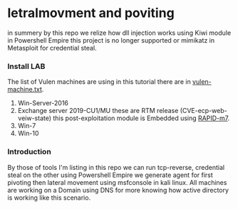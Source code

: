 # letralmovment and poviting
in summery by this repo we relize how dll injection works using Kiwi module in Powershell Empire this project is no longer supported or mimikatz in Metasploit for credential steal.
### Install LAB 
The list of Vulen machines are using in this tutorial there are in [vulen-machine.txt](https://github.com/Sohrabian/letralmovment_poviting/blob/main/vulen-machines.txt).
1. Win-Server-2016
1. Exchange server 2019-CU1/MU these are RTM release (CVE-ecp-web-veiw-state) this post-exploitation module is Embedded using [RAPID-m7](https://www.rapid7.com/db/modules/exploit/windows/http/exchange_ecp_viewstate/).
2. Win-7
3. Win-10 
### Introduction
By those of tools I'm listing in this repo we can run tcp-reverse, credential steal on the other using Powershell Empire we generate agent for first pivoting then lateral movement using msfconsole in kali linux. All machines are working on a Domain using DNS for more knowing how active directory is working like this scenario. 
